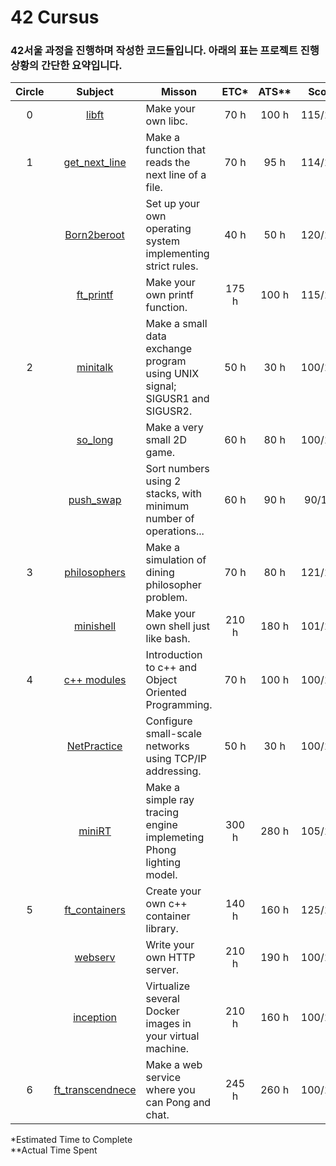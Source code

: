 # 42 Cursus

### 42서울 과정을 진행하며 작성한 코드들입니다. 아래의 표는 프로젝트 진행 상황의 간단한 요약입니다.


| Circle |                                             Subject                                             | Misson                                                                     | ETC*  | ATS** |  Score  | Status |
| :----: | :---------------------------------------------------------------------------------------------: | -------------------------------------------------------------------------- | :---: | :---: | :-----: | :----: |
|   0    |            [libft](https://github.com/JaemooJung/42SEOUL/tree/master/circle_0/libft)            | Make your own libc.                                                        | 70 h  | 100 h | 115/100 |  pass  |
|   1    |    [get_next_line](https://github.com/JaemooJung/42SEOUL/tree/master/circle_1/get_next_line)    | Make a function that reads the next line of a file.                        | 70 h  | 95 h  | 114/100 |  pass  |
|        |      [Born2beroot](https://github.com/JaemooJung/42SEOUL/tree/master/circle_1/born2beroot)      | Set up your own operating system implementing strict rules.                | 40 h  | 50 h  | 120/100 |  pass  |
|        |        [ft_printf](https://github.com/JaemooJung/42SEOUL/tree/master/circle_1/ft_printf)        | Make your own printf function.                                             | 175 h | 100 h | 115/100 |  pass  |
|   2    |         [minitalk](https://github.com/JaemooJung/42SEOUL/tree/master/circle_2/minitalk)         | Make a small data exchange program using UNIX signal; SIGUSR1 and SIGUSR2. | 50 h  | 30 h  | 100/100 |  pass  |
|        |          [so_long](https://github.com/JaemooJung/42SEOUL/tree/master/circle_2/so_long)          | Make a very small 2D game.                                                 | 60 h  | 80 h  | 100/100 |  pass  |
|        |        [push_swap](https://github.com/JaemooJung/42SEOUL/tree/master/circle_2/push_swap)        | Sort numbers using 2 stacks, with minimum number of operations...          | 60 h  | 90 h  | 90/100  |  pass  |
|   3    |     [philosophers](https://github.com/JaemooJung/42SEOUL/tree/master/circle_3/philosophers)     | Make a simulation of dining philosopher problem.                           | 70 h  | 80 h  | 121/100 |  pass  |
|        |        [minishell](https://github.com/JaemooJung/42SEOUL/tree/master/circle_3/minishell)        | Make your own shell just like bash.                                 | 210 h | 180 h | 101/100 |  pass  |
|   4    |        [c++ modules](https://github.com/JaemooJung/42SEOUL/tree/master/circle_4/c%2B%2B)        | Introduction to c++ and Object Oriented Programming.                       | 70 h  | 100 h | 100/100 |  pass  |
|        |      [NetPractice](https://github.com/JaemooJung/42SEOUL/tree/master/circle_4/NetPractice)      | Configure small-scale networks using TCP/IP addressing.                    | 50 h  | 30 h  | 100/100 |  pass  |
|        |           [miniRT](https://github.com/JaemooJung/42SEOUL/tree/master/circle_4/miniRT)           | Make a simple ray tracing engine implemeting Phong lighting model.          | 300 h | 280 h | 105/100 |  pass  |
|   5    |    [ft_containers](https://github.com/JaemooJung/42SEOUL/tree/master/circle_5/ft_containers)    | Create your own c++ container library.                                     | 140 h | 160 h | 125/100 |  pass  |
|        |          [webserv](https://github.com/JaemooJung/42SEOUL/tree/master/circle_5/webserv)          | Write your own HTTP server.                                                | 210 h | 190 h | 100/100 |  pass  |
|        |        [inception](https://github.com/JaemooJung/42SEOUL/tree/master/circle_5/inception)        | Virtualize several Docker images in your virtual machine.                  | 210 h | 160 h | 100/100 |  pass  |
|   6    | [ft_transcendnece](https://github.com/JaemooJung/42SEOUL/tree/master/circle_6/ft_transcendence) | Make a web service where you can Pong and chat.                            | 245 h | 260 h | 100/100 |  pass  |

\*Estimated Time to Complete 
<br/>
\**Actual Time Spent
